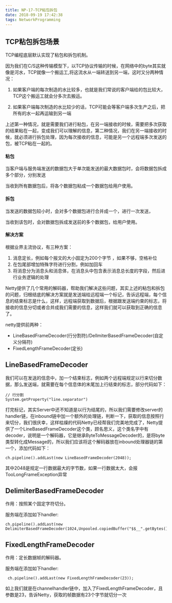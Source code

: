 ```yaml
---
title: NP-17-TCP粘包拆包
date: 2018-09-19 17:42:38
tags: NetworkProgramming
---
```


## TCP粘包拆包场景
TCP编程底层默认实现了粘包和拆包机制。

因为我们在C/S这种传输模型下，以TCP协议传输的时候，在网络中的byte其实就像是河水，TCP就像一个搬运工,将这流水从一端转送到另一端，这时又分两种情况：

1. 如果客户端的每次制造的水比较多，也就是我们常说的客户端给的包比较大，TCP这个搬运工就会分多次去搬运。

2. 如果客户端每次制造的水比较少的话，TCP可能会等客户端多次生产之后，把所有的水一起再运输到另一端

上述第一种情况，就是需要我们进行粘包，在另一端接收的时候，需要把多次获取的结果粘在一起，变成我们可以理解的信息，第二种情况，我们在另一端接收的时候，就必须进行拆包处理，因为每次接收的信息，可能是另一个远程端多次发送的包，被TCP粘在一起的。

#### 粘包
当客户端与服务端发送的数据包大于单次能发送的最大数据包时，会将数据包拆成多个部分，分别发送

当收到所有数据包后，将各个数据包粘成一个数据包给用户使用。

#### 拆包
当发送的数据包较小时，会对多个数据包进行合并成一个，进行一次发送，

当收到该包时，会对数据包拆成发送前的多个数据包，给用户使用。

#### 解决方案

根据业界主流协议，有三种方案：

1. 消息定长，例如每个报文的大小固定为200个字节 ，如果不够，空格补位
2. 在包尾部增加特殊字符进行分割，例如加回车
3. 将消息分为消息头和消息体，在消息头中包含表示消息总长度的字段，然后进行业务逻辑的处理


Netty提供了几个常用的解码器，帮助我们解决这些问题，其实上述的粘包和拆包的问题，归根结底的解决方案就是发送端给远程端一个标记，告诉远程端，每个信息的结束标志是什么，这样，远程端获取到数据后，根据跟发送端约束的标志，将接收的信息分切或者合并成我们需要的信息，这样我们就可以获取到正确的信息了。

netty提供前两种：
* LineBasedFrameDecoder(行分割符)/DellmiterBasedFrameDecoder(自定义分隔符)
* FixedLengthFrameDecoder(定长)


## LineBasedFrameDecoder
我们可以在发送的信息中，加一个结束标志，例如两个远程端规定以行来切分数据，那么发送端，就需要在每个信息体的末尾加上行结束的标志，部分代码如下：
```
// 行分割
System.getProperty("line.separator")
```
打完标记，其实Server中还不知道是以行为结尾的，所以我们需要修改server的handler链，在inbound链中加一个额外的处理链，判断一下，获取的信息按照行来切分，我们很庆幸，这样枯燥的代码Netty已经帮我们完美地完成了，Netty提供了一个LineBasedFrameDecoder这个类，顾名思义，这个类名字中有decoder，说明是一个解码器，它是继承ByteToMessageDecoder的，是将byte类型转化成Message的，所以我们应该将这个解码器放在inbound处理器链的第一个，添加代码如下：
```
ch.pipeline().addLast(new LineBasedFrameDecoder(2048));
```
其中2048是规定一行数据最大的字节数，如果一行数据太大，会报TooLongFrameException异常

## DelimiterBasedFrameDecoder
作用：按照某个固定字符切分。

服务端在添加如下handler:
```
ch.pipeline().addLast(new DelimiterBasedFrameDecoder(1024,Unpooled.copiedBuffer("$$__".getBytes())));
```


## FixedLengthFrameDecoder
作用：定长数据帧的解码器。

服务端在添加如下handler:

```
 ch.pipeline().addLast(new FixedLengthFrameDecoder(23));
```
如上我们就是在channelhandler链中，加入了FixedLengthFrameDecoder，且参数是23，告诉Netty，获取的帧数据有23个字节就切分一次
